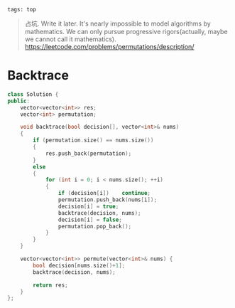 ```
tags: top
```

> 占坑. Write it later.
> It's nearly impossible to model algorithms by mathematics. We can only pursue progressive rigors(actually, maybe we cannot call it mathematics).
> https://leetcode.com/problems/permutations/description/

# Backtrace

```cpp
class Solution {
public:
    vector<vector<int>> res;
    vector<int> permutation;

    void backtrace(bool decision[], vector<int>& nums)
    {
        if (permutation.size() == nums.size())
        {
            res.push_back(permutation);
        }
        else
        {
            for (int i = 0; i < nums.size(); ++i)
            {
                if (decision[i])    continue;
                permutation.push_back(nums[i]);
                decision[i] = true;
                backtrace(decision, nums);
                decision[i] = false;
                permutation.pop_back();
            }
        }
    }

    vector<vector<int>> permute(vector<int>& nums) {
        bool decision[nums.size()+1];
        backtrace(decision, nums);

        return res;
    }
};
```